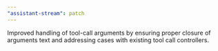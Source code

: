 ```yaml
---
"assistant-stream": patch
---
```


Improved handling of tool-call arguments by ensuring proper closure of arguments text and addressing cases with existing tool call controllers.